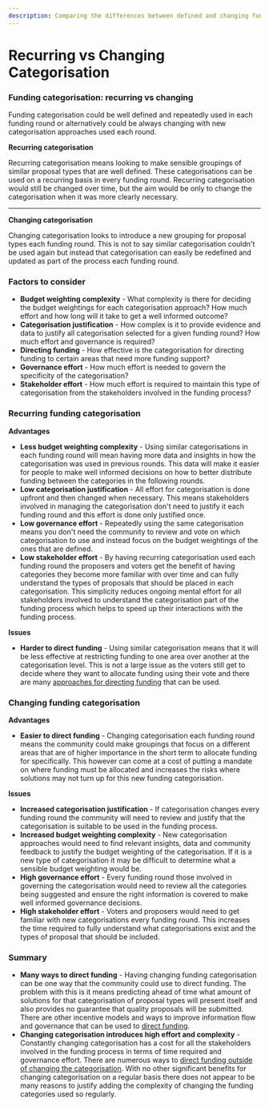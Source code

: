 ```yaml
---
description: Comparing the differences between defined and changing funding categorisation
---
```


# Recurring vs Changing Categorisation

### Funding categorisation: recurring vs changing

Funding categorisation could be well defined and repeatedly used in each funding round or alternatively could be always changing with new categorisation approaches used each round.



**Recurring categorisation**

Recurring categorisation means looking to make sensible groupings of similar proposal types that are well defined. These categorisations can be used on a recurring basis in every funding round. Recurring categorisation would still be changed over time, but the aim would be only to change the categorisation when it was more clearly necessary.

****

**Changing categorisation**

Changing categorisation looks to introduce a new grouping for proposal types each funding round. This is not to say similar categorisation couldn't be used again but instead that categorisation can easily be redefined and updated as part of the process each funding round.&#x20;



### Factors to consider

* **Budget weighting complexity** - What complexity is there for deciding the budget weightings for each categorisation approach? How much effort and how long will it take to get a well informed outcome?
* **Categorisation justification** - How complex is it to provide evidence and data to justify all categorisation selected for a given funding round? How much effort and governance is required?
* **Directing funding** - How effective is the categorisation for directing funding to certain areas that need more funding support?
* **Governance effort** - How much effort is needed to govern the specificity of the categorisation?
* **Stakeholder effort** - How much effort is required to maintain this type of categorisation from the stakeholders involved in the funding process?



### Recurring funding categorisation

**Advantages**

* **Less budget weighting complexity** - Using similar categorisations in each funding round will mean having more data and insights in how the categorisation was used in previous rounds. This data will make it easier for people to make well informed decisions on how to better distribute funding between the categories in the following rounds.
* **Low categorisation justification** - All effort for categorisation is done upfront and then changed when necessary. This means stakeholders involved in managing the categorisation don't need to justify it each funding round and this effort is done only justified once.
* **Low governance effort** - Repeatedly using the same categorisation means you don't need the community to review and vote on which categorisation to use and instead focus on the budget weightings of the ones that are defined.
* **Low stakeholder effort** - By having recurring categorisation used each funding round the proposers and voters get the benefit of having categories they become more familiar with over time and can fully understand the types of proposals that should be placed in each categorisation. This simplicity reduces ongoing mental effort for all stakeholders involved to understand the categorisation part of the funding process which helps to speed up their interactions with the funding process.&#x20;

**Issues**

* **Harder to direct funding** - Using similar categorisation means that it will be less effective at restricting funding to one area over another at the categorisation level. This is not a large issue as the voters still get to decide where they want to allocate funding using their vote and there are many [approaches for directing funding](approaches-for-directing-funding.md) that can be used.



### Changing funding categorisation

**Advantages**

* **Easier to direct funding** - Changing categorisation each funding round means the community could make groupings that focus on a different areas that are of higher importance in the short term to allocate funding for specifically. This however can come at a cost of putting a mandate on where funding must be allocated and increases the risks where solutions may not turn up for this new funding categorisation.

**Issues**

* **Increased categorisation justification** - If categorisation changes every funding round the community will need to review and justify that the categorisation is suitable to be used in the funding process.
* **Increased budget weighting complexity** - New categorisation approaches would need to find relevant insights, data and community feedback to justify the budget weighting of the categorisation. If it is a new type of categorisation it may be difficult to determine what a sensible budget weighting would be.
* **High governance effort** - Every funding round those involved in governing the categorisation would need to review all the categories being suggested and ensure the right information is covered to make well informed governance decisions.
* **High stakeholder effort** - Voters and proposers would need to get familiar with new categorisations every funding round. This increases the time required to fully understand what categorisations exist and the types of proposal that should be included.



### Summary

* **Many ways to direct funding** - Having changing funding categorisation can be one way that the community could use to direct funding. The problem with this is it means predicting ahead of time what amount of solutions for that categorisation of proposal types will present itself and also provides no guarantee that quality proposals will be submitted. There are other incentive models and ways to improve information flow and governance that can be used to [direct funding](approaches-for-directing-funding.md).&#x20;
* **Changing categorisation introduces high effort and complexity** - Constantly changing categorisation has a cost for all the stakeholders involved in the funding process in terms of time required and governance effort. There are numerous ways to [direct funding outside of changing the categorisation](approaches-for-directing-funding.md). With no other significant benefits for changing categorisation on a regular basis there does not appear to be many reasons to justify adding the complexity of changing the funding categories used so regularly.
